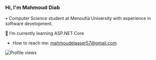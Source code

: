 ### Hi, I'm Mahmoud Diab 
• Computer Science student at Menoufia University with experience in software development. 
    
🔭 I’m currently learning ASP.NET Core

- How to reach me: mahmoudelaaser57@gmail.com

![Profile views](https://komarev.com/ghpvc/?username=Mahmoud-Elaaser)

<!--
- ## Contact Me

### Social Media
- [![Facebook](https://img.shields.io/badge/-Facebook-1877F2?style=flat-square&logo=facebook&logoColor=white)](https://www.facebook.com/profile.php?id=100009100578951)

### Email
- ![Gmail](https://img.shields.io/badge/-Gmail-D14836?style=flat-square&logo=gmail&logoColor=white) mahmoudelaaser57@gmail.com


Here are some ideas to get you started:
[![LinkedIn](https://img.shields.io/badge/LinkedIn-Connect-blue?style=flat&logo=linkedin)](https://www.linkedin.com/in/MahmoudDiaElaaser/)
[![Codeforces](https://img.shields.io/badge/Codeforces-Profile-blue?style=flat&logo=codeforces)](https://codeforces.com/profile/_mahmoud22719_)
[![LeetCode](https://img.shields.io/badge/LeetCode-Profile-blue?style=flat&logo=leetcode)](https://leetcode.com/Mahmoud-Diab/)
![Profile views](https://komarev.com/ghpvc/?username=Mahmoud-Elaaser)



## Skills

### Programming Languages
- ![Python](https://img.shields.io/badge/-Python-3776AB?style=flat-square&logo=python&logoColor=white)
- ![JavaScript](https://img.shields.io/badge/-JavaScript-F7DF1E?style=flat-square&logo=javascript&logoColor=black)
- ![Java](https://img.shields.io/badge/-Java-007396?style=flat-square&logo=java&logoColor=white)
- ![C++](https://img.shields.io/badge/-C++-00599C?style=flat-square&logo=c%2B%2B&logoColor=white)
- ![HTML/CSS](https://img.shields.io/badge/-HTML%2FCSS-E34F26?style=flat-square&logo=html5&logoColor=white)

### Web Development Frameworks
- ![Flask](https://img.shields.io/badge/-Flask-000000?style=flat-square&logo=flask&logoColor=white)
- ![React.js](https://img.shields.io/badge/-React.js-61DAFB?style=flat-square&logo=react&logoColor=black)
- ![Node.js](https://img.shields.io/badge/-Node.js-339933?style=flat-square&logo=node.js&logoColor=white)
- ![Spring Boot](https://img.shields.io/badge/-Spring%20Boot-6DB33F?style=flat-square&logo=spring&logoColor=white)

### Database Systems
- ![MySQL](https://img.shields.io/badge/-MySQL-4479A1?style=flat-square&logo=mysql&logoColor=white)
- ![MongoDB](https://img.shields.io/badge/-MongoDB-47A248?style=flat-square&logo=mongodb&logoColor=white)
- ![PostgreSQL](https://img.shields.io/badge/-PostgreSQL-336791?style=flat-square&logo=postgresql&logoColor=white)

### Tools & Technologies
- ![Git](https://img.shields.io/badge/-Git-F05032?style=flat-square&logo=git&logoColor=white)
- ![Docker](https://img.shields.io/badge/-Docker-2496ED?style=flat-square&logo=docker&logoColor=white)
- ![AWS](https://img.shields.io/badge/-AWS-232F3E?style=flat-square&logo=amazon-aws&logoColor=white)
- ![Linux/Unix](https://img.shields.io/badge/-Linux%2FUnix-FCC624?style=flat-square&logo=linux&logoColor=black)
- ![RESTful APIs](https://img.shields.io/badge/-RESTful%20APIs-FF5733?style=flat-square)
- ![Agile Methodologies](https://img.shields.io/badge/-Agile%20Methodologies-0093D0?style=flat-square)

-->

